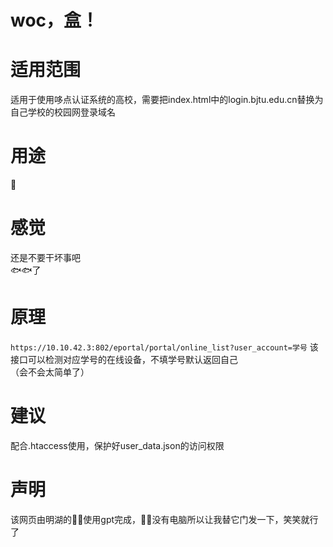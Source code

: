 # woc，盒！
# 适用范围
适用于使用哆点认证系统的高校，需要把index.html中的login.bjtu.edu.cn替换为自己学校的校园网登录域名
# 用途
🎣
# 感觉
还是不要干坏事吧<br>
🐟🐟了
# 原理
`https://10.10.42.3:802/eportal/portal/online_list?user_account=学号`
该接口可以检测对应学号的在线设备，不填学号默认返回自己<br>
（会不会太简单了）<br>
# 建议
配合.htaccess使用，保护好user_data.json的访问权限<br>
# 声明
该网页由明湖的🦆🦆使用gpt完成，🦆🦆没有电脑所以让我替它门发一下，笑笑就行了
